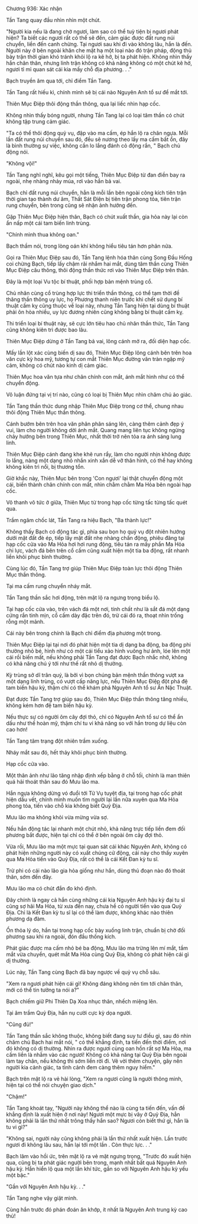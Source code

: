 




Chương 936: Xác nhận


Tần Tang quay đầu nhìn nhìn một chút.

"Người kia nếu là đang chờ ngươi, làm sao có thể tuỳ tiện bị ngươi phát hiện? Ta biết các ngươi rất có thể sẽ đến, cảm giác được đất rung núi chuyển, liền đến canh chừng. Tại ngươi sau khi đi vào không lâu, hắn là đến. Người này ở bên ngoài khăn che mặt hạ một loại nào đó trận pháp, động thủ bày trận thời gian khó tránh khỏi lộ ra kẽ hở, bị ta phát hiện. Không nhìn thấy hắn chân thân, nhưng linh trận không có khả năng không có một chút kẽ hở, ngươi tỉ mỉ quan sát cái kia mấy chỗ địa phương. . ."

Bạch truyền âm qua tới, chỉ điểm Tần Tang.

Tần Tang rất hiếu kì, chính mình sẽ bị cái nào Nguyên Anh tổ sư để mắt tới.

Thiên Mục Điệp thôi động thần thông, qua lại liếc nhìn hạp cốc.

Không nhìn thấy bóng người, nhưng Tần Tang lại có loại tâm thần có chút không tập trung cảm giác.

"Ta có thể thôi động quỷ vụ, đập vào ma cấm, ép hắn lộ ra chân ngựa. Mỗi lần đất rung núi chuyển sau đó, đều sẽ nương theo lấy ma cấm bất ổn, đây là bình thường sự việc, không cần lo lắng đánh cỏ động rắn, " Bạch chủ động nói.

"Không vội!"

Tần Tang nghĩ nghĩ, kêu gọi một tiếng, Thiên Mục Điệp từ đan điền bay ra ngoài, nhẹ nhàng nhảy múa, rơi vào hắn bả vai.

Bạch chỉ đất rung núi chuyển, hẳn là mỗi lần bên ngoài công kích tiên trận thời gian tạo thành dư âm, Thất Sát Điện bị tiên trận phong tỏa, tiên trận rung chuyển, bên trong cũng sẽ nhận ảnh hưởng đến.

Gặp Thiên Mục Điệp hiện thân, Bạch có chút xuất thần, gia hỏa này lại còn ẩn nấp một cái tam biến linh trùng.

"Chính mình thua không oan."

Bạch thầm nói, trong lòng oán khí không hiểu tiêu tán hơn phân nửa.

Gọi ra Thiên Mục Điệp sau đó, Tần Tang lệnh hóa thân cùng Song Đầu Hống coi chừng Bạch, tiếp lấy chậm rãi nhắm hai mắt, dùng tâm thần cùng Thiên Mục Điệp câu thông, thôi động thần thức rơi vào Thiên Mục Điệp trên thân.

Đây là một loại Vu tộc bí thuật, phối hợp bản mệnh trùng cổ.

Chủ nhân cùng cổ trùng hợp lực thi triển thần thông, có thể tạm thời đề thăng thần thông uy lực, họ Phương thanh niên trước khi chết sử dụng bí thuật cấm kỵ cũng thuộc về loại này, nhưng Tần Tang hiện tại dùng bí thuật phải ôn hòa nhiều, uy lực đương nhiên cũng không bằng bí thuật cấm kỵ.

Thi triển loại bí thuật này, sẽ cực lớn tiêu hao chủ nhân thần thức, Tần Tang cũng không kiên trì được bao lâu.

Thiên Mục Điệp dừng ở Tần Tang bả vai, lông cánh mở ra, đối diện hạp cốc.

Mấy lần lột xác cùng biến dị sau đó, Thiên Mục Điệp lông cánh bên trên hoa văn cực kỳ hoa mỹ, tương tự con mắt Thiên Mục đường vân tràn ngập mỹ cảm, không có chút nào kinh dị cảm giác.

Thiên Mục hoa văn tựa như chân chính con mắt, ánh mắt hình như có thể chuyển động.

Vô luận đứng tại vị trí nào, cũng có loại bị Thiên Mục nhìn chăm chú ảo giác.

Tần Tang thần thức dung nhập Thiên Mục Điệp trong cơ thể, chung nhau thôi động Thiên Mục thần thông.

Cánh bướm bên trên hoa văn phân phân sáng lên, càng thêm cảnh đẹp ý vui, làm cho người không dời ánh mắt. Quang mang liên tục không ngừng chảy hướng bên trong Thiên Mục, nhất thời trở nên tỏa ra ánh sáng lung linh.

Thiên Mục Điệp cánh đang khe khẽ run rẩy, làm cho người nhịn không được lo lắng, nàng một dạng nhỏ nhắn xinh xắn dễ vỡ thân hình, có thể hay không không kiên trì nổi, bị thương tổn.

Giờ khắc này, Thiên Mục bên trong 'Con ngươi' lại thật chuyển động một cái, biến thành chân chính con mắt, nhìn chằm chằm Ma Hỏa bên ngoài hạp cốc.

Vô thanh vô tức ở giữa, Thiên Mục từ trong hạp cốc từng tấc từng tấc quét qua.

Trầm ngâm chốc lát, Tần Tang ra hiệu Bạch, "Ba thành lực!"

Không thấy Bạch có động tác gì, phía sau bọn họ quỷ vụ đột nhiên hướng dưới mặt đất đè ép, tiếp lấy mặt đất nhẹ nhàng chấn động, phiêu đãng tại hạp cốc cửa vào Ma Hỏa hơi hơi rung động, tiêu tán ra mấy phần Ma Hỏa chi lực, vách đá bên trên cổ cấm cũng xuất hiện một tia ba động, rất nhanh liền khôi phục bình thường.

Cùng lúc đó, Tần Tang trợ giúp Thiên Mục Điệp toàn lực thôi động Thiên Mục thần thông.

Tại ma cấm rung chuyển nháy mắt.

Tần Tang thần sắc hơi động, trên mặt lộ ra ngưng trọng biểu lộ.

Tại hạp cốc cửa vào, trên vách đá một nơi, tính chất như là sắt đá một dạng cứng rắn tinh mịn, cổ cấm dày đặc trên đó, trừ cái đó ra, thoạt nhìn trống rỗng một mảnh.

Cái này bên trong chính là Bạch chỉ điểm địa phương một trong.

Thiên Mục Điệp lại tại nơi đó phát hiện một tia dị dạng ba động, ba động phi thường nhỏ bé, hình như có một cái tiểu xảo hình vuông hư ảnh, lóe lên một cái rồi biến mất, nếu không phải Tần Tang đạt được Bạch nhắc nhở, không có khả năng chú ý tới như thế rất nhỏ dị thường.

Kỳ trùng sở dĩ trân quý, là bởi vì bọn chúng bản mệnh thần thông vượt xa một dạng linh trùng, có vượt cấp năng lực, nếu Thiên Mục Điệp đột phá đệ tam biến hậu kỳ, thậm chí có thể khám phá Nguyên Anh tổ sư Ẩn Nặc Thuật.

Đạt được Tần Tang trợ giúp sau đó, Thiên Mục Điệp thần thông tăng nhiều, không kém hơn đệ tam biến hậu kỳ.

Nếu thực sự có người ôm cây đợi thỏ, chỉ có Nguyên Anh tổ sư có thể ẩn dấu như thế hoàn mỹ, thậm chí tu vi khả năng so với hắn trong dự liệu còn cao hơn!

Tần Tang tâm trạng đột nhiên trầm xuống.

Nháy mắt sau đó, hết thảy khôi phục bình thường.

Hạp cốc cửa vào.

Một thân ảnh như lão tăng nhập định xếp bằng ở chỗ tối, chính là man thiên quá hải thoát thân sau đó Mưu lão ma.

Hắn ngựa không dừng vó đuổi tới Tử Vụ tuyệt địa, tại trong hạp cốc phát hiện dấu vết, chính mình muốn tìm người lại lần nữa xuyên qua Ma Hỏa phong tỏa, tiến vào chỗ kia không biết Quỷ Địa.

Mưu lão ma không khỏi vừa mừng vừa sợ.

Nếu hắn động tác lại nhanh một chút nhỏ, khả năng trực tiếp liền đem đối phương bắt được, hiện tại chỉ có thể ở bên ngoài ôm cây đợi thỏ.

Vừa rồi, Mưu lão ma một mực tại quan sát cái khác Nguyên Anh, không có phát hiện những người này có xuất chúng cử động, cái này cho thấy xuyên qua Ma Hỏa tiến vào Quỷ Địa, rất có thể là cái Kết Đan kỳ tu sĩ.

Trừ phi có cái nào lão gia hỏa giống như hắn, dùng thủ đoạn nào đó thoát thân, sớm đến đây.

Mưu lão ma có chút đắn đo khó định.

Đây chính là ngay cả hắn cùng những cái kia Nguyên Anh hậu kỳ đại tu sĩ cũng sợ hãi Ma Hỏa, từ xưa đến nay, chưa hề có người tiến vào qua Quỷ Địa. Chỉ là Kết Đan kỳ tu sĩ lại có thể làm được, không khác nào thiên phương dạ đàm.

Ổn thỏa lý do, hắn tại trong hạp cốc bày xuống linh trận, chuẩn bị chờ đối phương sau khi ra ngoài, đón đầu thống kích.

Phát giác được ma cấm nhỏ bé ba động, Mưu lão ma trừng lên mí mắt, tầm mắt vừa chuyển, quét mắt Ma Hỏa cùng Quỷ Địa, không có phát hiện cái gì dị thường.

Lúc này, Tần Tang cùng Bạch đã bay ngược về quỷ vụ chỗ sâu.

"Xem ra ngươi phát hiện cái gì! Không đáng không nên tìm tới chân thân, mới có thể tin tưởng ta nói a?"

Bạch chiếm giữ Phi Thiên Dạ Xoa nhục thân, nhếch miệng lên.

Tại âm trầm Quỷ Địa, hắn nụ cười cực kỳ dọa người.

"Cũng đủ!"

Tần Tang thần sắc không thuộc, không biết đang suy tư điều gì, sau đó nhìn chăm chú Bạch hai mắt nói, " có thể khẳng định, ta tiến đến thời điểm, nơi đó không có dị thường. Nhìn ra được ngươi cùng oan hồn rất sợ Ma Hỏa, ma cấm liền là nhằm vào các ngươi! Không có khả năng tại Quỷ Địa bên ngoài làm tay chân, nếu không thì sớm liền rời đi. Vẽ vời thêm chuyện, gây nên người kia cảnh giác, ta tình cảnh đem càng thêm nguy hiểm."

Bạch trên mặt lộ ra vẻ hài lòng, "Xem ra ngươi cũng là người thông minh, hiện tại có thể nói chuyện giao dịch."

"Chậm!"

Tần Tang khoát tay, "Người này không thể nào là cùng ta tiến đến, vấn đề khẳng định là xuất hiện ở nơi này! Ngươi một mực bị vây ở Quỷ Địa, hẳn không phải là lần thứ nhất trông thấy hắn sao? Ngươi còn biết thứ gì, hắn là tu vi gì?"

"Không sai, người này cũng không phải là lần thứ nhất xuất hiện. Lần trước ngươi đi không lâu sau, hắn lại tới một lần . Còn thực lực. . ."

Bạch lâm vào hồi ức, trên mặt lộ ra vẻ mặt ngưng trọng, "Trước đó xuất hiện qua, cũng bị ta phát giác người bên trong, mạnh nhất bất quá Nguyên Anh hậu kỳ. Hắn hiển lộ qua một lần khí tức, gần so với Nguyên Anh hậu kỳ yếu một bậc."

"Gần với Nguyên Anh hậu kỳ. . ."

Tần Tang nghe vậy giật mình.

Cùng hắn trước đó phán đoán ăn khớp, ít nhất là Nguyên Anh trung kỳ cao thủ!




